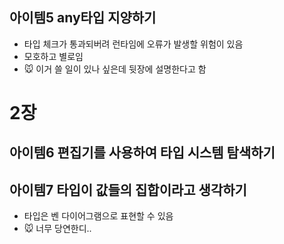 ## 아이템5 any타입 지양하기

- 타입 체크가 통과되버려 런타임에 오류가 발생할 위험이 있음
- 모호하고 별로임
- 🐭 이거 쓸 일이 있나 싶은데 뒷장에 설명한다고 함

# 2장
## 아이템6 편집기를 사용하여 타입 시스템 탐색하기

## 아이템7 타입이 값들의 집합이라고 생각하기
- 타입은 벤 다이어그램으로 표현할 수 있음
- 🐭 너무 당연한디..